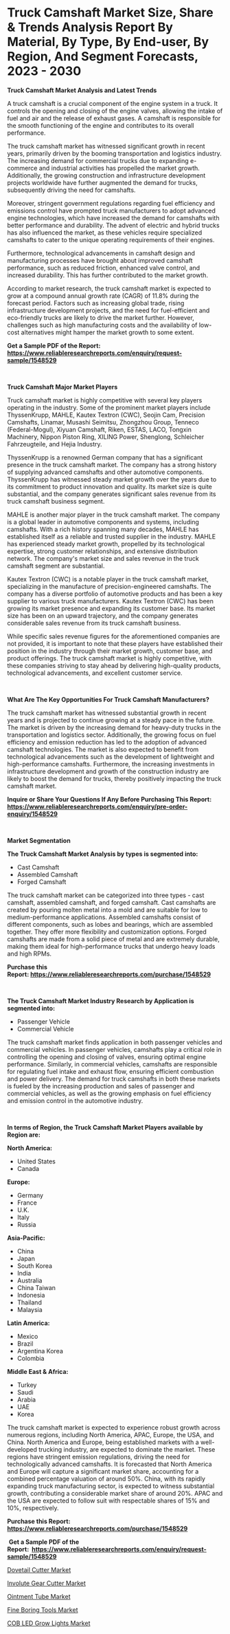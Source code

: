 <p><h1>Truck Camshaft Market Size, Share & Trends Analysis Report By Material, By Type, By End-user, By Region, And Segment Forecasts, 2023 - 2030</h1></p><p><strong>Truck Camshaft Market Analysis and Latest Trends</strong></p>
<p><p>A truck camshaft is a crucial component of the engine system in a truck. It controls the opening and closing of the engine valves, allowing the intake of fuel and air and the release of exhaust gases. A camshaft is responsible for the smooth functioning of the engine and contributes to its overall performance.</p><p>The truck camshaft market has witnessed significant growth in recent years, primarily driven by the booming transportation and logistics industry. The increasing demand for commercial trucks due to expanding e-commerce and industrial activities has propelled the market growth. Additionally, the growing construction and infrastructure development projects worldwide have further augmented the demand for trucks, subsequently driving the need for camshafts.</p><p>Moreover, stringent government regulations regarding fuel efficiency and emissions control have prompted truck manufacturers to adopt advanced engine technologies, which have increased the demand for camshafts with better performance and durability. The advent of electric and hybrid trucks has also influenced the market, as these vehicles require specialized camshafts to cater to the unique operating requirements of their engines.</p><p>Furthermore, technological advancements in camshaft design and manufacturing processes have brought about improved camshaft performance, such as reduced friction, enhanced valve control, and increased durability. This has further contributed to the market growth.</p><p>According to market research, the truck camshaft market is expected to grow at a compound annual growth rate (CAGR) of 11.8% during the forecast period. Factors such as increasing global trade, rising infrastructure development projects, and the need for fuel-efficient and eco-friendly trucks are likely to drive the market further. However, challenges such as high manufacturing costs and the availability of low-cost alternatives might hamper the market growth to some extent.</p></p>
<p><strong>Get a Sample PDF of the Report:&nbsp; <a href="https://www.reliableresearchreports.com/enquiry/request-sample/1548529">https://www.reliableresearchreports.com/enquiry/request-sample/1548529</a></strong></p>
<p>&nbsp;</p>
<p><strong>Truck Camshaft Major Market Players</strong></p>
<p><p>Truck camshaft market is highly competitive with several key players operating in the industry. Some of the prominent market players include ThyssenKrupp, MAHLE, Kautex Textron (CWC), Seojin Cam, Precision Camshafts, Linamar, Musashi Seimitsu, Zhongzhou Group, Tenneco (Federal-Mogul), Xiyuan Camshaft, Riken, ESTAS, LACO, Tongxin Machinery, Nippon Piston Ring, XILING Power, Shenglong, Schleicher Fahrzeugteile, and Hejia Industry. </p><p>ThyssenKrupp is a renowned German company that has a significant presence in the truck camshaft market. The company has a strong history of supplying advanced camshafts and other automotive components. ThyssenKrupp has witnessed steady market growth over the years due to its commitment to product innovation and quality. Its market size is quite substantial, and the company generates significant sales revenue from its truck camshaft business segment.</p><p>MAHLE is another major player in the truck camshaft market. The company is a global leader in automotive components and systems, including camshafts. With a rich history spanning many decades, MAHLE has established itself as a reliable and trusted supplier in the industry. MAHLE has experienced steady market growth, propelled by its technological expertise, strong customer relationships, and extensive distribution network. The company's market size and sales revenue in the truck camshaft segment are substantial.</p><p>Kautex Textron (CWC) is a notable player in the truck camshaft market, specializing in the manufacture of precision-engineered camshafts. The company has a diverse portfolio of automotive products and has been a key supplier to various truck manufacturers. Kautex Textron (CWC) has been growing its market presence and expanding its customer base. Its market size has been on an upward trajectory, and the company generates considerable sales revenue from its truck camshaft business.</p><p>While specific sales revenue figures for the aforementioned companies are not provided, it is important to note that these players have established their position in the industry through their market growth, customer base, and product offerings. The truck camshaft market is highly competitive, with these companies striving to stay ahead by delivering high-quality products, technological advancements, and excellent customer service.</p></p>
<p>&nbsp;</p>
<p><strong>What Are The Key Opportunities For Truck Camshaft Manufacturers?</strong></p>
<p><p>The truck camshaft market has witnessed substantial growth in recent years and is projected to continue growing at a steady pace in the future. The market is driven by the increasing demand for heavy-duty trucks in the transportation and logistics sector. Additionally, the growing focus on fuel efficiency and emission reduction has led to the adoption of advanced camshaft technologies. The market is also expected to benefit from technological advancements such as the development of lightweight and high-performance camshafts. Furthermore, the increasing investments in infrastructure development and growth of the construction industry are likely to boost the demand for trucks, thereby positively impacting the truck camshaft market.</p></p>
<p><strong>Inquire or Share Your Questions If Any Before Purchasing This Report: <a href="https://www.reliableresearchreports.com/enquiry/pre-order-enquiry/1548529">https://www.reliableresearchreports.com/enquiry/pre-order-enquiry/1548529</a></strong></p>
<p>&nbsp;</p>
<p><strong>Market Segmentation</strong></p>
<p><strong>The Truck Camshaft Market Analysis by types is segmented into:</strong></p>
<p><ul><li>Cast Camshaft</li><li>Assembled Camshaft</li><li>Forged Camshaft</li></ul></p>
<p><p>The truck camshaft market can be categorized into three types - cast camshaft, assembled camshaft, and forged camshaft. Cast camshafts are created by pouring molten metal into a mold and are suitable for low to medium-performance applications. Assembled camshafts consist of different components, such as lobes and bearings, which are assembled together. They offer more flexibility and customization options. Forged camshafts are made from a solid piece of metal and are extremely durable, making them ideal for high-performance trucks that undergo heavy loads and high RPMs.</p></p>
<p><strong>Purchase this Report:&nbsp;<a href="https://www.reliableresearchreports.com/purchase/1548529">https://www.reliableresearchreports.com/purchase/1548529</a></strong></p>
<p>&nbsp;</p>
<p><strong>The Truck Camshaft Market Industry Research by Application is segmented into:</strong></p>
<p><ul><li>Passenger Vehicle</li><li>Commercial Vehicle</li></ul></p>
<p><p>The truck camshaft market finds application in both passenger vehicles and commercial vehicles. In passenger vehicles, camshafts play a critical role in controlling the opening and closing of valves, ensuring optimal engine performance. Similarly, in commercial vehicles, camshafts are responsible for regulating fuel intake and exhaust flow, ensuring efficient combustion and power delivery. The demand for truck camshafts in both these markets is fueled by the increasing production and sales of passenger and commercial vehicles, as well as the growing emphasis on fuel efficiency and emission control in the automotive industry.</p></p>
<p>&nbsp;</p>
<p><strong>In terms of Region, the Truck Camshaft Market Players available by Region are:</strong></p>
<p>
    <p> <strong> North America: </strong>
        <ul>
            <li>United States</li>
            <li>Canada</li>
        </ul>
        </p> 
    <p> <strong> Europe: </strong>
        <ul>
            <li>Germany</li>
            <li>France</li>
            <li>U.K.</li>
            <li>Italy</li>
            <li>Russia</li>
        </ul>
        </p> 
    <p> <strong> Asia-Pacific: </strong>
        <ul>
            <li>China</li>
            <li>Japan</li>
            <li>South Korea</li>
            <li>India</li>
            <li>Australia</li>
            <li>China Taiwan</li>
            <li>Indonesia</li>
            <li>Thailand</li>
            <li>Malaysia</li>
        </ul>
        </p> 
    <p> <strong> Latin America: </strong>
        <ul>
            <li>Mexico</li>
            <li>Brazil</li>
            <li>Argentina Korea</li>
            <li>Colombia</li>
        </ul>
        </p> 
    <p> <strong> Middle East & Africa: </strong>
        <ul>
            <li>Turkey</li>
            <li>Saudi</li>
            <li>Arabia</li>
            <li>UAE</li>
            <li>Korea</li>
        </ul>
    </p>
    </p>
<p><p>The truck camshaft market is expected to experience robust growth across numerous regions, including North America, APAC, Europe, the USA, and China. North America and Europe, being established markets with a well-developed trucking industry, are expected to dominate the market. These regions have stringent emission regulations, driving the need for technologically advanced camshafts. It is forecasted that North America and Europe will capture a significant market share, accounting for a combined percentage valuation of around 50%. China, with its rapidly expanding truck manufacturing sector, is expected to witness substantial growth, contributing a considerable market share of around 20%. APAC and the USA are expected to follow suit with respectable shares of 15% and 10%, respectively.</p></p>
<p><strong>Purchase this Report: <a href="https://www.reliableresearchreports.com/purchase/1548529">https://www.reliableresearchreports.com/purchase/1548529</a></strong></p>
<p>&nbsp;<strong>Get a Sample PDF of the Report:&nbsp;&nbsp;<a href="https://www.reliableresearchreports.com/enquiry/request-sample/1548529">https://www.reliableresearchreports.com/enquiry/request-sample/1548529</a></strong></p>
<p><strong></strong></p>
<p><p><a href="https://www.linkedin.com/pulse/dovetail-cutter-market-size-2023-2030-global-industrial-6jlae/">Dovetail Cutter Market</a></p><p><a href="https://www.linkedin.com/pulse/involute-gear-cutter-market-size-share-global-analysis-xm4le/">Involute Gear Cutter Market</a></p><p><a href="https://medium.com/@smriti.reportprime/ointment-tube-market-trends-forecast-and-competitive-analysis-to-2030-e9c321cb0346">Ointment Tube Market</a></p><p><a href="https://www.linkedin.com/pulse/fine-boring-tools-market-challenges-opportunities-growth-z71ve/">Fine Boring Tools Market</a></p><p><a href="https://medium.com/@chiragreportprime4/cob-led-grow-lights-market-analysis-its-cagr-market-segmentation-and-global-industry-overview-323c6b060445">COB LED Grow Lights Market</a></p></p>